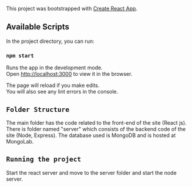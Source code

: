 This project was bootstrapped with [Create React App](https://github.com/facebook/create-react-app).

## Available Scripts

In the project directory, you can run:

### `npm start`

Runs the app in the development mode.<br>
Open [http://localhost:3000](http://localhost:3000) to view it in the browser.

The page will reload if you make edits.<br>
You will also see any lint errors in the console.

## `Folder Structure`

The main folder has the code related to the front-end of the site (React js). There is folder named "server" which consists of the backend code of the site (Node, Express). The database used is MongoDB and is hosted at MongoLab. 

## `Running the project`

Start the react server and move to the server folder and start the node server.
